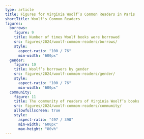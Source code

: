 ```yaml
---
type: article
title: Figures for Virginia Woolf’s Common Readers in Paris
shortTitle: Woolf's Common Readers
figures:
  borrows:
    figure: 9
    title: Number of times Woolf books were borrowed
    src: figures/2024/woolf-common-readers/borrows/
    style:
      aspect-ratio: "100 / 76"      
      min-width: "600px"
  gender:
    figure: 10
    title: Woolf’s borrowers by gender
    src: figures/2024/woolf-common-readers/gender/
    style:
      aspect-ratio: "100 / 76"      
      min-width: "600px"
  community:
    figure: 11
    title: The community of readers of Virginia Woolf’s books
    src: figures/2024/woolf-common-readers/community/
    allowfullscreen: true
    style:
      aspect-ratio: "497 / 390"
      min-width: "600px"
      max-height: "80vh"
---
```

